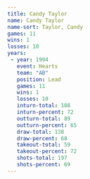 ```yaml
---
title: Candy Taylor
name: Candy Taylor
name-sort: Taylor, Candy
games: 11
wins: 1
losses: 10
years:
 - year: 1994
   event: Hearts
   team: "AB"
   position: Lead
   games: 11
   wins: 1
   losses: 10
   inturn-total: 108
   inturn-percent: 72
   outturn-total: 89
   outturn-percent: 65
   draw-total: 138
   draw-percent: 68
   takeout-total: 59
   takeout-percent: 72
   shots-total: 197
   shots-percent: 69
---
```

